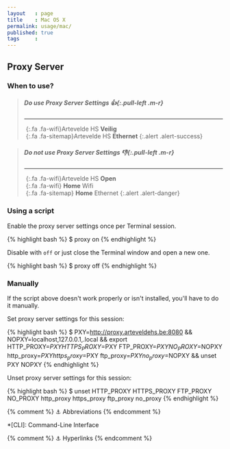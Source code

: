 ```yaml
---
layout   : page
title    : Mac OS X
permalink: usage/mac/
published: true
tags     :
---
```


Proxy Server
------------

### When to use?

> ##### **Do use Proxy** Server Settings *:thumbsup:*{:.pull-left .m-r}
> ---
> *&nbsp;*{:.fa .fa-wifi}Artevelde HS **Veilig**  
> *&nbsp;*{:.fa .fa-sitemap}Artevelde HS **Ethernet**
{:.alert .alert-success}

> ##### **Do not use Proxy** Server Settings *:thumbsdown:*{:.pull-left .m-r}
> ---
> *&nbsp;*{:.fa .fa-wifi}Artevelde HS **Open**  
> *&nbsp;*{:.fa .fa-wifi} **Home** Wifi  
> *&nbsp;*{:.fa .fa-sitemap} **Home** Ethernet
{:.alert .alert-danger}

### Using a script

Enable the proxy server settings once per Terminal session.

{% highlight bash %}
$ proxy on
{% endhighlight %}

Disable with `off` or just close the Terminal window and open a new one.

{% highlight bash %}
$ proxy off
{% endhighlight %}

### Manually

If the script above doesn't work properly or isn't installed, you'll have to do it manually.

Set proxy server settings for this session:

{% highlight bash %}
$ PXY=http://proxy.arteveldehs.be:8080 && NOPXY=localhost,127.0.0.1,.local && export HTTP_PROXY=$PXY HTTPS_PROXY=$PXY FTP_PROXY=$PXY NO_PROXY=$NOPXY http_proxy=$PXY https_proxy=$PXY ftp_proxy=$PXY no_proxy=$NOPXY && unset PXY NOPXY
{% endhighlight %}

Unset proxy server settings for this session:

{% highlight bash %}
$ unset HTTP_PROXY HTTPS_PROXY FTP_PROXY NO_PROXY http_proxy https_proxy ftp_proxy no_proxy
{% endhighlight %}

{% comment %}
    ⚓ Abbreviations
{% endcomment %}

*[CLI]:                     Command-Line Interface

{% comment %}
    ⚓ Hyperlinks
{% endcomment %}

[xcode]:                    https://developer.apple.com/xcode